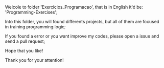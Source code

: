 Welcole to folder 'Exercicios_Programacao', that is in English it'd be: 'Programming-Exercises';

Into this folder, you will found differents projects, but all of them are focused in training programming logic;

If you found a error or you want improve my codes, please open a issue and send a pull request;

Hope that you like!

Thank you for your attention!
